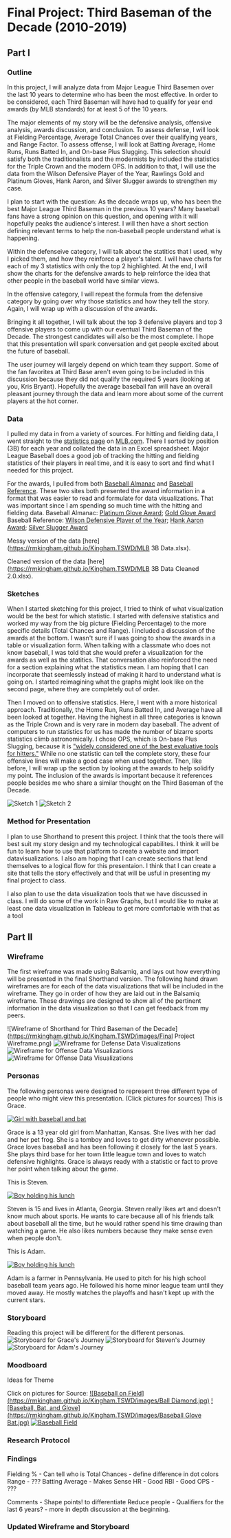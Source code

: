# Final Project: Third Baseman of the Decade (2010-2019)

## Part I
### Outline

In this project, I will analyze data from Major League Third Basemen over the last 10 years to determine who has been the most effective. In order to be considered, each Third Baseman will have had to qualify for year end awards (by MLB standards) for at least 5 of the 10 years. 

The major elements of my story will be the defensive analysis, offensive analysis, awards discussion, and conclusion. To assess defense, I will look at Fielding Percentage, Average Total Chances over their qualifying years, and Range Factor. To assess offense, I will look at Batting Average, Home Runs, Runs Batted In, and On-base Plus Slugging. This selection should satisfy both the traditionalists and the modernists by included the statistics for the Triple Crown and the modern OPS. In addition to that, I will use the data from the Wilson Defensive Player of the Year, Rawlings Gold and Platinum Gloves, Hank Aaron, and Silver Slugger awards to strengthen my case. 

I plan to start with the question: As the decade wraps up, who has been the best Major League Third Baseman in the previous 10 years? Many baseball fans have a strong opinion on this question, and opening with it will hopefully peaks the audience's interest. I will then have a short section defining relevant terms to help the non-baseball people understand what is happening. 

Within the defenseive category, I will talk about the statitics that I used, why I picked them, and how they reinforce a player's talent. I will have charts for each of my 3 statistics with only the top 2 highlighted. At the end, I will show the charts for the defensive awards to help reinforce the idea that other people in the baseball world have similar views. 

In the offensive category, I will repeat the formula from the defensive category by going over why those statistics and how they tell the story. Again, I will wrap up with a discussion of the awards. 

Bringing it all together, I will talk about the top 3 defensive players and top 3 offensive players to come up with our eventual Third Baseman of the Decade. The strongest candidates will also be the most complete. I hope that this presentation will spark conversation and get people excited about the future of baseball. 

The user journey will largely depend on which team they support. Some of the fan favorites at Third Base aren't even going to be included in this discussion because they did not qualify the required 5 years (looking at you, Kris Bryant). Hopefully the average baseball fan will have an overall pleasant journey through the data and learn more about some of the current players at the hot corner. 

### Data 

I pulled my data in from a variety of sources. For hitting and fielding data, I went straight to the [statistics page](http://mlb.mlb.com/stats/sortable.jsp?c_id=mlb#elem=%5Bobject+Object%5D&tab_level=child&click_text=Sortable+Player+hitting&game_type='R'&season=2019&season_type=ANY&league_code='MLB'&sectionType=sp&statType=hitting&page=1&ts=1569466642560) on [MLB.com](https://www.mlb.com). There I sorted by position (3B) for each year and collated the data in an Excel spreadsheet. Major League Baseball does a good job of tracking the hitting and fielding statistics of their players in real time, and it is easy to sort and find what I needed for this project. 

For the awards, I pulled from both [Baseball Almanac](https://www.baseball-almanac.com) and [Baseball Reference](https://www.baseball-reference.com/). These two sites both presented the award information in a format that was easier to read and formulate for data visualizations. That was important since I am spending so much time with the hitting and fielding data. 
Baseball Almanac: [Platinum Glove Award](https://www.baseball-almanac.com/awards/Platinum_Glove_Award.shtml); [Gold Glove Award](https://www.baseball-almanac.com/awards/aw_gg3b.shtml)
Baseball Reference: [Wilson Defensive Player of the Year](https://www.baseball-reference.com/awards/wilson_def_player.shtml); [Hank Aaron Award](https://www.baseball-reference.com/awards/hank_rickey.shtml); [Silver Slugger Award](https://www.baseball-reference.com/awards/silver_slugger_al.shtml)

Messy version of the data [here](https://rmkingham.github.io/Kingham.TSWD/MLB 3B Data.xlsx). 

Cleaned version of the data [here](https://rmkingham.github.io/Kingham.TSWD/MLB 3B Data Cleaned 2.0.xlsx).

### Sketches

When I started sketching for this project, I tried to think of what visualization would be the best for which statistic. I started with defensive statistics and worked my way from the big picture (Fielding Percentage) to the more specific details (Total Chances and Range). I included a discussion of the awards at the bottom. I wasn't sure if I was going to show the awards in a table or visualization form. When talking with a classmate who does not know baseball, I was told that she would prefer a visualization for the awards as well as the statitics. That conversation also reinforced the need for a section explaining what the statistics mean. I am hoping that I can incorporate that seemlessly instead of making it hard to understand what is going on. I started reimagining what the graphs might look like on the second page, where they are completely out of order. 

Then I moved on to offensive statistics. Here, I went with a more historical approach. Traditionally, the Home Run, Runs Batted In, and Average have all been looked at together. Having the highest in all three categories is known as the Triple Crown and is very rare in modern day baseball. The advent of computers to run statistics for us has made the number of bizarre sports statistics climb astronomically. I chose OPS, which is On-base Plus Slugging, because it is ["widely considered one of the best evaluative tools for hitters."](http://m.mlb.com/glossary/standard-stats/on-base-plus-slugging) While no one statistic can tell the complete story, these four offensive lines will make a good case when used together. Then, like before, I will wrap up the section by looking at the awards to help solidify my point. The inclusion of the awards is important because it references people besides me who share a similar thought on the Third Baseman of the Decade. 

![Sketch 1](https://rmkingham.github.io/Kingham.TSWD/images/Final%20Project%20Sketch%201.jpg)
![Sketch 2](https://rmkingham.github.io/Kingham.TSWD/images/Final%20Project%20Sketch%202.jpg)

### Method for Presentation

I plan to use Shorthand to present this project. I think that the tools there will best suit my story design and my technological capabilites. I think it will be fun to learn how to use that platform to create a website and import datavisualizations. I also am hoping that I can create sections that lend themselves to a logical flow for this presentaion. I think that I can create a site that tells the story effectively and that will be usful in presenting my final project to class. 

I also plan to use the data visualization tools that we have discussed in class. I will do some of the work in Raw Graphs, but I would like to make at least one data visualization in Tableau to get more comfortable with that as a tool 

## Part II

### Wireframe

The first wireframe was made using Balsamiq, and lays out how everything will be presented in the final Shorthand version. The following hand drawn wireframes are for each of the data visualizations that will be included in the wireframe. They go in order of how they are laid out in the Balsamiq wireframe. These drawings are designed to show all of the pertinent information in the data visualization so that I can get feedback from my peers. 

![Wireframe of Shorthand for Third Baseman of the Decade](https://rmkingham.github.io/Kingham.TSWD/images/Final Project Wireframe.png)
![Wireframe for Defense Data Visualizations](https://rmkingham.github.io/Kingham.TSWD/images/WireframeDefense.jpg)
![Wireframe for Offense Data Visualizations](https://rmkingham.github.io/Kingham.TSWD/images/WireframeOffense.jpg)
![Wireframe for Offense Data Visualizations](https://rmkingham.github.io/Kingham.TSWD/images/WireframeOffense2.jpg)

### Personas

The following personas were designed to represent three different type of people who might view this presentation. 
(Click pictures for sources)
This is Grace.

[![Girl with baseball and bat](https://rmkingham.github.io/Kingham.TSWD/images/Grace.jpg)](https://www.pinterest.com/pin/291467407127890428/?lp=true)

Grace is a 13 year old girl from Manhattan, Kansas. She lives with her dad and her pet frog. She is a tomboy and loves to get dirty whenever possible. Grace loves baseball and has been following it closely for the last 5 years. She plays third base for her town little league town and loves to watch defensive highlights. Grace is always ready with a statistic or fact to prove her point when talking about the game.

This is Steven.

[![Boy holding his lunch](https://rmkingham.github.io/Kingham.TSWD/images/Steven.png)](https://www.sccpre.cat/show/ixhoJ_boy-lunch-png-clip-art-pinterest-lunches-/)

Steven is 15 and lives in Atlanta, Georgia. Steven really likes art and doesn't know much about sports. He wants to care because all of his friends talk about baseball all the time, but he would rather spend his time drawing than watching a game. He also likes numbers because they make sense even when people don't. 

This is Adam.

[![Boy holding his lunch](https://rmkingham.github.io/Kingham.TSWD/images/Adam.png)](https://www.1001freedownloads.com/free-clipart/daddy-standing-01)

Adam is a farmer in Pennsylvania. He used to pitch for his high school baseball team years ago. He followed his home minor league team until they moved away. He mostly watches the playoffs and hasn't kept up with the current stars.

### Storyboard
Reading this project will be different for the different personas. 
![Storyboard for Grace's Journey](https://rmkingham.github.io/Kingham.TSWD/images/GraceStoryboard.jpg)
![Storyboard for Steven's Journey](https://rmkingham.github.io/Kingham.TSWD/images/StevenStoryboard.jpg)
![Storyboard for Adam's Journey](https://rmkingham.github.io/Kingham.TSWD/images/AdamStoryboard.jpg)

### Moodboard

Ideas for Theme

Click on pictures for Source:
[![Baseball on Field](https://rmkingham.github.io/Kingham.TSWD/images/Ball Diamond.jpg)](https://www.inc.com/joe-hyrkin/how-coaching-baseball-made-me-a-better-boss.html)
[![Baseball, Bat, and Glove](https://rmkingham.github.io/Kingham.TSWD/images/Baseball Glove Bat.jpg)](https://headsup.boyslife.org/10-interesting-facts-mlb/)
[![Baseball Field](https://rmkingham.github.io/Kingham.TSWD/images/Field.jpg)](http://topnotchtrainers.com/staff/team-bios.php)

### Research Protocol



### Findings
Fielding % - Can tell who is 
Total Chances - define difference in dot colors
Range - ???
Batting Average - Makes Sense
HR - Good
RBI - Good
OPS - ???

Comments - Shape points! to differentiate 
Reduce people - Qualifiers for the last 6 years? - more in depth discussion at the beginning. 


### Updated Wireframe and Storyboard


